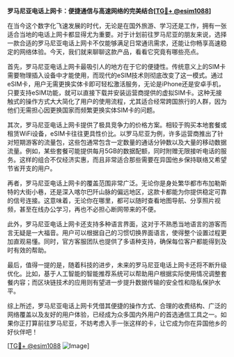 **罗马尼亚电话上网卡：便捷通信与高速网络的完美结合[[TG💪+ @esim1088](https://t.me/s/esim1088)]**

在当今这个数字化飞速发展的时代，无论是在国外旅游、学习还是工作，拥有一张适合当地的电话上网卡都显得尤为重要。对于计划前往罗马尼亚的朋友来说，选择一款合适的罗马尼亚电话上网卡不仅能够满足日常通讯需求，还能让你畅享高速稳定的网络体验。今天，我们就来聊聊这款产品，看看它究竟有哪些亮点。

首先，罗马尼亚电话上网卡最吸引人的地方在于它的便捷性。传统意义上的SIM卡需要物理插入设备中才能使用，而现代的eSIM技术则彻底改变了这一模式。通过eSIM卡，用户无需更换实体卡即可轻松激活服务，无论是iPhone还是安卓手机，只要支持eSIM功能，就可以直接下载并安装运营商提供的虚拟SIM卡。这种无接触式的操作方式大大简化了用户的使用流程，尤其适合经常跨国旅行的人群，因为他们无需担心因更换国家而频繁更换实体SIM卡的问题。

其次，罗马尼亚电话上网卡提供了极具竞争力的价格方案。相较于购买本地套餐或租赁WiFi设备，eSIM卡往往更具性价比。以罗马尼亚为例，许多运营商推出了针对短期游客的流量包，这些包通常包含一定数量的通话分钟数以及大量的移动数据流量。例如，某些套餐可能提供每月5GB的数据配额，同时附赠无限接听电话的服务。这样的组合不仅经济实惠，而且非常适合那些需要在异国他乡保持联络又希望节省开支的用户。

再者，罗马尼亚电话上网卡的覆盖范围非常广泛。无论你是身处繁华都市布加勒斯特的大街小巷，还是深入喀尔巴阡山脉的偏远地区，这款卡都能为你提供稳定可靠的信号连接。这意味着，无论你在哪里，都可以随时查看地图导航、分享照片视频，甚至在线办公学习，再也不必担心断网带来的不便。

此外，罗马尼亚电话上网卡还支持多种语言界面，这对于不熟悉当地语言的游客而言无疑是一大福音。用户可以根据自己的习惯切换界面语言，使得整个设置过程更加直观易懂。同时，官方客服团队也提供了多语种支持，确保每位客户都能得到及时有效的帮助。

最后，值得一提的是，随着科技的进步，未来的罗马尼亚电话上网卡还将不断升级优化。比如，基于人工智能的智能推荐系统可以帮助用户根据实际使用情况调整套餐内容；而区块链技术的应用则有望进一步提升数据传输的安全性和隐私保护水平。

综上所述，罗马尼亚电话上网卡凭借其便捷的操作方式、合理的收费结构、广泛的网络覆盖以及友好的用户体验，已经成为众多国内外用户的首选通信工具之一。如果你正打算前往罗马尼亚，不妨考虑入手一张这样的卡，让它成为你在异国他乡的好伙伴吧！

[[TG💪+ @esim1088](https://t.me/s/esim1088) ![Image](https://i.postimg.cc/4NQfJmqS/Snipaste-2025-05-13-00-14-12.png)]